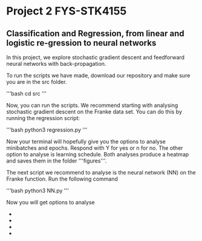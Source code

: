 # Project 2 FYS-STK4155
## Classification and Regression, from linear and logistic re-gression to neural networks

In this project, we explore stochastic gradient descent and feedforward neural networks with back-propagation.

To run the scripts we have made, download our repository and make sure you are in the src folder.

'''bash
cd src
'''

Now, you can run the scripts. We recommend starting with analysing stochastic gradient descent on the Franke data set.
You can do this by running the regression script:

'''bash
python3 regression.py
'''

Now your terminal will hopefully give you the options to analyse minibatches and epochs. Respond with Y for yes or n for no.
The other option to analyse is learning schedule. Both analyses produce a heatmap and saves them in the folder '''figures'''.

The next script we recommend to analyse is the neural network (NN) on the Franke function. Run the following command

'''bash
python3 NN.py
'''

Now you will get options to analyse

- 

- 

- 

- 


